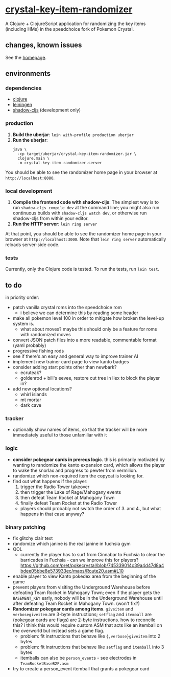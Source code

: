 # [crystal-key-item-randomizer](https://crystal-key-item-randomizer.herokuapp.com/)

A Clojure + ClojureScript application for randomizing the key items
(including HMs) in the speedchoice fork of Pokemon Crystal.

## changes, known issues

See the [homepage](https://crystal-key-item-randomizer.herokuapp.com/).

## environments

### dependencies

* [clojure](https://clojure.org)
* [leiningen](https://leiningen.org)
* [shadow-cljs](http://shadow-cljs.org/) (development only)

### production

1. **Build the uberjar**: `lein with-profile production uberjar`
1. **Run the uberjar**: 
   ```
   java \
     -cp target/uberjar/crystal-key-item-randomizer.jar \
     clojure.main \
     -m crystal-key-item-randomizer.server
   ```

You should be able to see the randomizer home page in your browser at
`http://localhost:8080`.

### local development

1. **Compile the frontend code with shadow-cljs**: The simplest way is
   to run `shadow-cljs compile dev` at the command line; you might
   also run continuous builds with `shadow-cljs watch dev`, or
   otherwise run shadow-cljs from within your editor.
1. **Run the HTTP server**: `lein ring server`

At that point, you should be able to see the randomizer home page in
your browser at `http://localhost:3000`. Note that `lein ring server`
automatically reloads server-side code.

### tests

Currently, only the Clojure code is tested. To run the tests, run
`lein test`.

## to do

in priority order:

- patch vanilla crystal roms into the speedchoice rom 
  - i believe we can determine this by reading some header
- make all pokemon level 100 in order to mitigate how broken the
  level-up system is.
  - what about moves? maybe this should only be a feature for roms
    with randomized moves
- convert JSON patch files into a more readable, commentable format
  (yaml probably)
- progressive fishing rods
- see if there's an easy and general way to improve trainer AI
- implement new trainer card page to view kanto badges
- consider adding start points other than newbark?
  - ecruteak?
  - goldenrod + bill's eevee, restore cut tree in Ilex to block the
    player in?
- add new optional locations?
  - whirl islands
  - mt mortar
  - dark cave

### tracker

- optionally show names of items, so that the tracker will be more
  immediately useful to those unfamiliar with it

### logic

- **consider pokegear cards in prereqs logic**. this is primarily
  motivated by wanting to randomize the kanto expansion card, which
  allows the player to wake the snorlax and progress to pewter from
  vermilion.
- randomize which non-required item the copycat is looking for.
- find out what happens if the player:
  1. trigger the Radio Tower takeover
  2. then trigger the Lake of Rage/Mahogany events
  3. then defeat Team Rocket at Mahogany Town
  4. finally defeat Team Rocket at the Radio Tower
  - players should probably not switch the order of 3. and 4., but
    what happens in that case anyway?

### binary patching

- fix glitchy clair text
- randomize which janine is the real janine in fuchsia gym
- QOL
  - currently the player has to surf from Cinnabar to Fuchsia to clear
    the barricades in Fuchsia - can we improve this for players?
    https://github.com/pret/pokecrystal/blob/745339014c39a4d47d8a4bdee05bbe8e573933ec/maps/Route20.asm#L10
- enable player to view Kanto pokedex area from the beginning of the
  game
- prevent players from visiting the Underground Warehouse before
  defeating Team Rocket in Mahogany Town; even if the player gets the
  `BASEMENT_KEY` early, nobody will be in the Underground Warehouse
  until after defeating Team Rocket in Mahogany Town. (won't fix?)
- **Randomizer pokegear cards among items**. `giveitem` and
  `verbosegiveitem` are 3-byte instructions; `setflag` and `itemball`
  are (pokegear cards are flags) are 2-byte instructions. how to
  reconcile this? i think this would require custom ASM that acts like
  an itemball on the overworld but instead sets a game flag.
  - problem: fit instructions that behave like `{,verbose}giveitem`
    into 2 bytes
  - problem: fit instructions that behave like `setflag` and
    `itemball` into 3 bytes
  - itemballs can also be `person_event`s - see electrodes in
    `TeamRocketBaseB2F.asm`
- try to create a person_event itemball that grants a pokegear card

[pclalv/randomizer-labels]: https://github.com/pclalv/pokecrystal/tree/randomizer-labels
[pclalv/speedchoice]: https://github.com/pclalv/pokecrystal/tree/speedchoice
